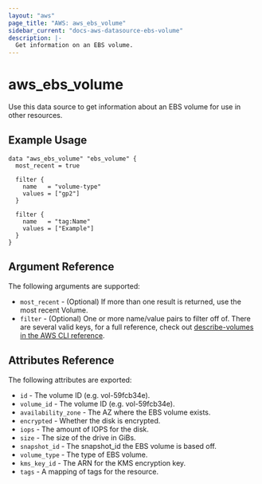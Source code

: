 ```yaml
---
layout: "aws"
page_title: "AWS: aws_ebs_volume"
sidebar_current: "docs-aws-datasource-ebs-volume"
description: |-
  Get information on an EBS volume.
---
```


# aws\_ebs\_volume

Use this data source to get information about an EBS volume for use in other
resources.

## Example Usage

```
data "aws_ebs_volume" "ebs_volume" {
  most_recent = true

  filter {
    name   = "volume-type"
    values = ["gp2"]
  }

  filter {
    name   = "tag:Name"
    values = ["Example"]
  }
}
```

## Argument Reference

The following arguments are supported:

* `most_recent` - (Optional) If more than one result is returned, use the most
recent Volume.
* `filter` - (Optional) One or more name/value pairs to filter off of. There are
several valid keys, for a full reference, check out
[describe-volumes in the AWS CLI reference][1].


## Attributes Reference

The following attributes are exported:

* `id` - The volume ID (e.g. vol-59fcb34e).
* `volume_id` - The volume ID (e.g. vol-59fcb34e).
* `availability_zone` - The AZ where the EBS volume exists.
* `encrypted` - Whether the disk is encrypted.
* `iops` - The amount of IOPS for the disk.
* `size` - The size of the drive in GiBs.
* `snapshot_id` - The snapshot_id the EBS volume is based off.
* `volume_type` - The type of EBS volume.
* `kms_key_id` - The ARN for the KMS encryption key.
* `tags` - A mapping of tags for the resource.

[1]: http://docs.aws.amazon.com/cli/latest/reference/ec2/describe-volumes.html
